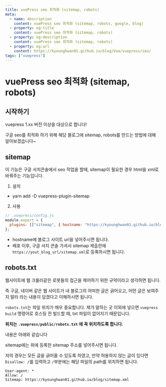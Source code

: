 ```yaml
---
title: vuePress seo 최적화 (sitemap, robots)
meta:
  - name: description
    content: vuePress seo 최적화 (sitemap, robots, google, blog)
  - property: og:title
    content: vuePress seo 최적화 (sitemap, robots)
  - property: og:description
    content: vuePress seo 최적화 (sitemap, robots)
  - property: og:url
    content: https://kyounghwan01.github.io/blog/Vue/vuepress/seo/
tags: ["vuepress"]
---
```


# vuePress seo 최적화 (sitemap, robots)

## 시작하기

vuepress 1.xx 버전 이상을 대상으로 합니다!

구글 seo를 최적화 하기 위해 해당 블로그에 sitemap, robots를 만드는 방법에 대해 알아보겠습니다~

## sitemap

이 기능은 구글 서치콘솔에서 seo 작업을 할때, sitemap이 필요한 경우 html을 xml로 바꿔주는 기능입니다.

1. 설치

- yarn add -D vuepress-plugin-sitemap

2. 사용

```js {3}
// .vuepress/config.js
module.export = {
  plugins: [["sitemap", { hostname: "https://kyounghwan01.github.io/blog/" }]]
};
```

- hostname에 블로그 사이트 url을 넣어주시면 됩니다.
- 배포 이후, 구글 서치 콘솔 가셔서 sitemap 제출란에 `https://yout_blog_url/sitemap.xml`로 등록하시면 됩니다.

## robots.txt

웹사이트에 웹 크롤러같은 로봇들의 접근을 제어하기 위한 규약이라고 생각하면 됩니다.

즉 구글, 네이버 같은 웹 사이트가 내 블로그의 어떠한 글은 긁어오고, 어떤 글은 보여주지 말라 라는 내용이 담겼다고 이해하시면 됩니다.

`robots.txt`는 파일 위치가 매우 중요합니다. 제가 말하는 곳 이외에 넣으면 `vuepress build` 명령어로 호스팅 전 빌드할 때, txt 파일이 없어지기 때문입니다.

**위치는 `.vuepress/public/robots.txt` 에 꼭 위치하도록 합니다.**

내용은 아래와 같습니다

sitemap에는 위에 등록한 sitemap 주소를 넣어주시면 됩니다.

저의 경우는 모든 글을 긁어올 수 있도록 하였고, 만약 허용하지 않는 글이 있다면 `Disallow: /`를 입력하고 `/`부분에는 해당 파일의 path를 위치하면 됩니다.

```
User-agent: *
Allow: /
Sitemap: https://kyounghwan01.github.io/blog/sitemap.xml
```

<TagLinks />

<Comment />
